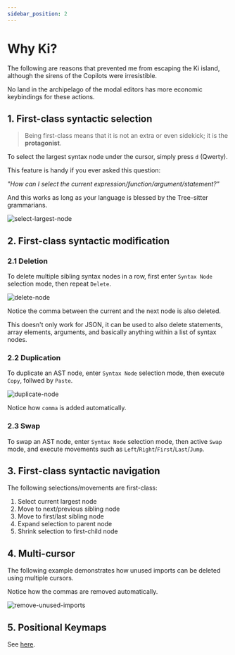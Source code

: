 ```yaml
---
sidebar_position: 2
---
```


# Why Ki?

The following are reasons that prevented me from escaping the Ki island, although the sirens of the Copilots were irresistible.

No land in the archipelago of the modal editors has more economic keybindings for these actions.

## 1. First-class syntactic selection

> Being first-class means that it is not an extra or even sidekick; it is the **protagonist**.

To select the largest syntax node under the cursor, simply press `d` (Qwerty).

This feature is handy if you ever asked this question:

_"How can I select the current expression/function/argument/statement?"_

And this works as long as your language is blessed by the Tree-sitter grammarians.

![select-largest-node](https://github.com/user-attachments/assets/1bc1bbf4-d5f2-4233-b2a6-f07f8316fd84)

## 2. First-class syntactic modification

### 2.1 Deletion

To delete multiple sibling syntax nodes in a row, first enter `Syntax Node` selection mode, then repeat `Delete`.

![delete-node](https://github.com/user-attachments/assets/8b2c263d-d05b-4f50-ae1d-ee17914f7c09)

Notice the comma between the current and the next node is also deleted.

This doesn't only work for JSON, it can be used to also delete statements, array elements, arguments, and basically anything within a list of syntax nodes.

### 2.2 Duplication

To duplicate an AST node, enter `Syntax Node` selection mode, then execute `Copy`, follwed by `Paste`.

![duplicate-node](https://github.com/user-attachments/assets/c5d67419-1fe9-473b-954b-58912d40109d)

Notice how `comma` is added automatically.

### 2.3 Swap

To swap an AST node, enter `Syntax Node` selection mode, then active `Swap` mode,
and execute movements such as `Left`/`Right`/`First`/`Last`/`Jump`.

## 3. First-class syntactic navigation

The following selections/movements are first-class:

1. Select current largest node
1. Move to next/previous sibling node
1. Move to first/last sibling node
1. Expand selection to parent node
1. Shrink selection to first-child node

## 4. Multi-cursor

The following example demonstrates how unused imports can be deleted using multiple cursors.

Notice how the commas are removed automatically.

![remove-unused-imports](https://github.com/user-attachments/assets/1e26cae5-e24d-4010-bebc-c9ee8837293b)

## 5. Positional Keymaps

See [here](./core-concepts.md#2-positional-keymaps).

